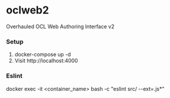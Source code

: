 # oclweb2
Overhauled OCL Web Authoring Interface v2

### Setup
1. docker-compose up -d
2. Visit http://localhost:4000

### Eslint
docker exec -it <container_name> bash -c "eslint src/ --ext=.js*"
